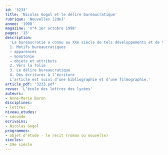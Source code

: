 ```yaml
---
id: '3233'
title: 'Nicolas Gogol et le délire bureaucratique'
rubrique: 'Nouvelles [2de]'
annee: '1998'
magazine: 'n°4 1er octobre 1998'
pages: '15'
description: 
  'La bureaucratie a connu au XXe siècle de tels développements et de telles conséquences que l’œuvre de Gogol semble préfigurer ses délires.
  1. Motifs bureaucratiques
  – apparences
  – monotonie
  – objets et attributs
  2. Vers la folie
  3. Le délire bureaucratique
  4. Des écritures à l’écriture
  L’article est suivi d’une bibliographie et d’une filmographie.'
article_pdf: '3233.pdf'
revue: 'L’école des lettres des lycées'
auteurs:
- Anne-Marie Baron
disciplines:
- lettres
niveau_etudes:
- seconde
ecrivains:
- Nicolas Gogol
programmes:
- objet d’étude - le récit (roman ou nouvelle)
siecles:
- 19e siècle
---
```

